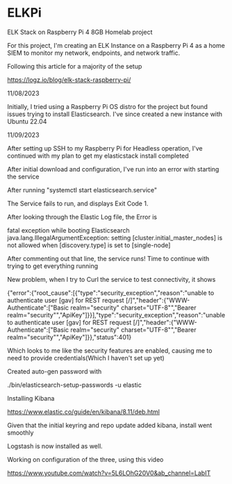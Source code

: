 # ELKPi
ELK Stack on Raspberry Pi 4 8GB Homelab project

For this project, I'm creating an ELK Instance on a Raspberry Pi 4 as a home SIEM to monitor my network, endpoints, and network traffic. 

Following this article for a majority of the setup

https://logz.io/blog/elk-stack-raspberry-pi/

11/08/2023 

Initially, I tried using a Raspberry Pi OS distro for the project but found issues trying to install Elasticsearch.
I've since created a new instance with Ubuntu 22.04

11/09/2023

After setting up SSH to my Raspberry Pi for Headless operation, I've continued with my plan to get my elasticstack install completed

After initial download and configuration, I've run into an error with starting the service 

After running "systemctl start elasticsearch.service"

The Service fails to run, and displays Exit Code 1. 

After looking through the Elastic Log file, the Error is 

 fatal exception while booting Elasticsearch
java.lang.IllegalArgumentException: setting [cluster.initial_master_nodes] is not allowed when [discovery.type] is set to [single-node]

After commenting out that line, the service runs! Time to continue with trying to get everything running

New problem, when I try to Curl the service to test connectivity, it shows

{"error":{"root_cause":[{"type":"security_exception","reason":"unable to authenticate user [gav] for REST request [/]","header":{"WWW-Authenticate":["Basic realm=\"security\" charset=\"UTF-8\"","Bearer realm=\"security\"","ApiKey"]}}],"type":"security_exception","reason":"unable to authenticate user [gav] for REST request [/]","header":{"WWW-Authenticate":["Basic realm=\"security\" charset=\"UTF-8\"","Bearer realm=\"security\"","ApiKey"]}},"status":401}

Which looks to me like the security features are enabled, causing me to need to provide credentials(Which I haven't set up yet)

Created auto-gen password with 

./bin/elasticsearch-setup-passwords -u elastic


Installing Kibana

https://www.elastic.co/guide/en/kibana/8.11/deb.html

Given that the initial keyring and repo update added kibana, install went smoothly

Logstash is now installed as well. 

Working on configuration of the three, using this video

https://www.youtube.com/watch?v=5L6LOhG20V0&ab_channel=LabIT








